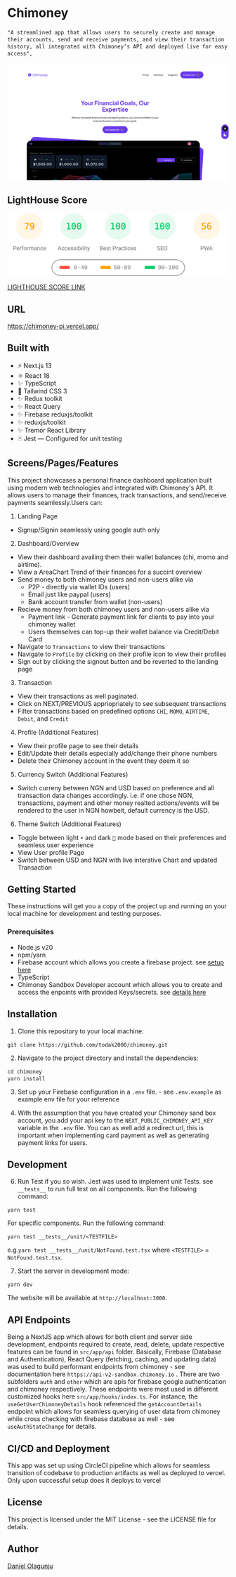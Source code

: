 # Chimoney

    "A streamlined app that allows users to securely create and manage their accounts, send and receive payments, and view their transaction history, all integrated with Chimoney’s API and deployed live for easy access",

![Image chimoney](public/chimoney.png)

## LightHouse Score

![Light house score - Desktop](lighthouse_results/desktop/pagespeed.svg)

[LIGHTHOUSE SCORE LINK](https://htmlpreview.github.io/?https://github.com/todak2000/chimoney/blob/main/lighthouse_results/desktop/chimoney_pi_vercel_app.html)

## URL

https://chimoney-pi.vercel.app/

## Built with

- ⚡️ Next.js 13
- ⚛️ React 18
- ✨ TypeScript
- 💨 Tailwind CSS 3
- ✨ Redux toolkit
- ✨ React Query
- ✨ Firebase reduxjs/toolkit
- ✨ reduxjs/toolkit
- ✨ Tremor React Library
- 🃏 Jest — Configured for unit testing

## Screens/Pages/Features

This project showcases a personal finance dashboard application built using modern web technologies and integrated with Chimoney's API. It allows users to manage their finances, track transactions, and send/receive payments seamlessly.Users can:

1. Landing Page

- Signup/Signin seamlessly using google auth only

2. Dashboard/Overview

- View their dashboard availing them their wallet balances (chi, momo and airtime).
- View a AreaChart Trend of their finances for a succint overview
- Send money to both chimoney users and non-users alike via
  - P2P - directly via wallet IDs (users)
  - Email just like paypal (users)
  - Bank account transfer from wallet (non-users)
- Recieve money from both chimoney users and non-users alike via
  - Payment link - Generate payment link for clients to pay into your chimoney wallet
  - Users themselves can top-up their wallet balance via Credit/Debit Card
- Navigate to `Transactions` to view their transactions
- Navigate to `Profile` by clicking on their profile icon to view their profiles
- Sign out by clicking the signout button and be reverted to the landing page

3. Transaction

- View their transactions as well paginated.
- Click on NEXT/PREVIOUS appriopriately to see subsequent transactions
- Filter transactions based on predefined options `CHI`, `MOMO`, `AIRTIME`, `Debit`, and `Credit`

4. Profile (Additional Features)

- View their profile page to see their details
- Edit/Update their details especially add/change their phone numbers
- Delete their Chimoney account in the event they deem it so

5. Currency Switch (Additional Features)

- Switch curreny between NGN and USD based on preference and all transaction data changes accordingly. i.e. if one chose NGN, transactions, payment and other money realted actions/events will be rendered to the user in NGN howbeit, default currency is the USD.

6. Theme Switch (Additional Features)

- Toggle between light `☀️` and dark `🌙` mode based on their preferences and seamless user experience
- View User profile Page
- Switch between USD and NGN with live interative Chart and updated Transaction

## Getting Started

These instructions will get you a copy of the project up and running on your local machine for development and testing purposes.

### Prerequisites

- Node.js v20
- npm/yarn
- Firebase account which allows you create a firebase project. see [setup here](https://firebase.google.com/codelabs/firebase-nextjs#0)
- TypeScript
- Chimoney Sandbox Developer account which allows you to create and access the enpoints with provided Keys/secrets. see [details here](https://chimoney.readme.io/reference/introduction)

## Installation

1. Clone this repository to your local machine:

```
git clone https://github.com/todak2000/chimoney.git

```

2. Navigate to the project directory and install the dependencies:

```
cd chimoney
yarn install
```

3. Set up your Firebase configuration in a `.env` file. - see `.env.example` as example env file for your reference

4. With the assumption that you have created your Chimoney sand box account, you add your api key to the `NEXT_PUBLIC_CHIMONEY_API_KEY` variable in the `.env` file. You can as well add a redirect url, this is important when implementing card payment as well as generating payment links for users.

## Development

6. Run Test if you so wish. Jest was used to implement unit Tests. see `__tests__` to run full test on all components. Run the following command:

```
yarn test
```

For specific components. Run the following command:

```
yarn test __tests__/unit/<TESTFILE>
```

e.g.`yarn test __tests__/unit/NotFound.test.tsx` where `<TESTFILE>` = `NotFound.test.tsx`.

7. Start the server in development mode:

```
yarn dev
```

The website will be available at `http://localhost:3000`.

## API Endpoints

Being a NextJS app which allows for both client and server side development, endpoints required to create, read, delete, update respective features can be found in `src/app/api` folder. Basically, Firebase (Database and Authentication), React Query (fetching, caching, and updating data) was used to build performant endpoints from chimoney - see documentation here `https://api-v2-sandbox.chimoney.io` . There are two subfolders `auth` and `other` which are apis for firebase google authentication and chimoney respectively. These endpoints were most used in different customized hooks here `src/app/hooks/index.ts`. For instance, the `useGetUserChimoneyDetails` hook referenced the `getAccountDetails` endpoint which allows for seamless querying of user data from chimoney while cross checking with firebase database as well - see `useAuthStateChange` for details.

## CI/CD and Deployment

This app was set up using CircleCI pipeline which allows for seamless transition of codebase to production artifacts as well as deployed to vercel. Only upon successful setup does it deploys to vercel

## License

This project is licensed under the MIT License - see the LICENSE file for details.

## Author

[Daniel Olagunju](https://github.com/todak2000)

